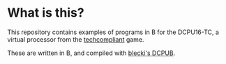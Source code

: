 What is this?
=============

This repository contains examples of programs in B for the DCPU16-TC, a virtual processor from the [techcompliant](https://www.reddit.com/r/techcompliant/) game.

These are written in B, and compiled with [blecki's DCPUB](https://github.com/Blecki/DCPUB/).
